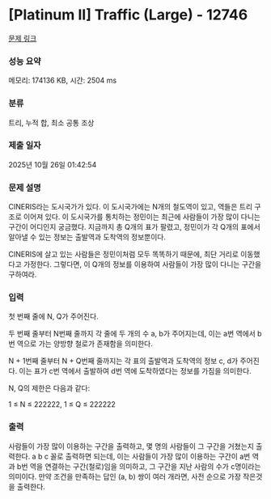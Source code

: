 # [Platinum II] Traffic (Large) - 12746 

[문제 링크](https://www.acmicpc.net/problem/12746) 

### 성능 요약

메모리: 174136 KB, 시간: 2504 ms

### 분류

트리, 누적 합, 최소 공통 조상

### 제출 일자

2025년 10월 26일 01:42:54

### 문제 설명

<p>CINERIS라는 도시국가가 있다. 이 도시국가에는 N개의 철도역이 있고, 역들은 트리 구조로 이어져 있다. 이 도시국가를 통치하는 정민이는 최근에 사람들이 가장 많이 다니는 구간이 어디인지 궁금했다. 지금까지 총 Q개의 표가 팔렸고, 정민이가 각 Q개의 표에서 알아낼 수 있는 정보는 출발역과 도착역의 정보뿐이다.</p>

<p>CINERIS에 살고 있는 사람들은 정민이처럼 모두 똑똑하기 때문에, 최단 거리로 이동했다고 가정한다. 그렇다면, 이 Q개의 정보를 이용하여 사람들이 가장 많이 다니는 구간을 구하여라.</p>

### 입력 

 <p>첫 번째 줄에 N, Q가 주어진다.</p>

<p>두 번째 줄부터 N번째 줄까지 각 줄에 두 개의 수 a, b가 주어지는데, 이는 a번 역에서 b번 역으로 가는 양방향 철로가 존재함을 의미한다.</p>

<p>N + 1번째 줄부터 N + Q번째 줄까지는 각 표의 출발역과 도착역의 정보 c, d가 주어진다. 이는 표가 c번 역에서 출발하여 d번 역에 도착하였다는 정보를 가짐을 의미한다.</p>

<p>N, Q의 제한은 다음과 같다:</p>

<p>1 ≤ N ≤ 222222, 1 ≤ Q ≤ 222222</p>

### 출력 

 <p>사람들이 가장 많이 이용하는 구간을 출력하고, 몇 명의 사람들이 그 구간을 거쳤는지 출력한다. a b c 꼴로 출력하면 되는데, 이는 사람들이 가장 많이 이용하는 구간이 a번 역과 b번 역을 연결하는 구간(철로)임을 의미하고, 그 구간을 지난 사람의 수가 c명이라는 의미이다. 만약 조건을 만족하는 답인 (a, b) 쌍이 여러 개라면, 사전 순으로 가장 작은것을 출력한다.</p>

